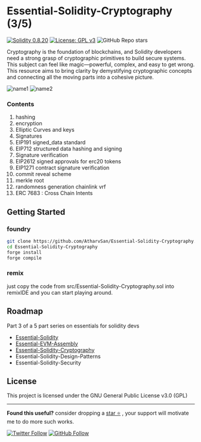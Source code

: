 # Essential-Solidity-Cryptography (3/5)

[![Solidity 0.8.20](https://img.shields.io/badge/Solidity-0.8.20-363636?logo=solidity)](https://soliditylang.org)
[![License: GPL v3](https://img.shields.io/badge/License-GPL%20v3-blue.svg)](https://www.gnu.org/licenses/gpl-3.0.html)
![GitHub Repo stars](https://img.shields.io/github/stars/AtharvSan/Essential-Solidity-Cryptography)

Cryptography is the foundation of blockchains, and Solidity developers need a strong grasp of cryptographic primitives to build secure systems. This subject can feel like magic—powerful, complex, and easy to get wrong. This resource aims to bring clarity by demystifying cryptographic concepts and connecting all the moving parts into a cohesive picture.

![name1](./name1.png)
![name2](./name2.png)

### Contents
1. hashing
2. encryption
3. Elliptic Curves and keys
4. Signatures
5. EIP191 signed_data standard
6. EIP712 structured data hashing and signing
7. Signature verification
8. EIP2612 signed approvals for erc20 tokens
9. EIP1271 contract signature verification
10. commit reveal scheme
11. merkle root
12. randomness generation chainlink vrf
13. ERC 7683 : Cross Chain Intents

## Getting Started
### foundry
```bash
git clone https://github.com/AtharvSan/Essential-Solidity-Cryptography.git
cd Essential-Solidity-Cryptography
forge install
forge compile
```
### remix 
just copy the code from src/Essential-Solidity-Cryptography.sol into remixIDE and you can start playing around.

## Roadmap
Part 3 of a 5 part series on essentials for solidity devs
- [Essential-Solidity](https://github.com/AtharvSan/Essential-Solidity)
- [Essential-EVM-Assembly](https://github.com/AtharvSan/Essential-EVM-Assembly)
- [Essential-Solidity-Cryptography](https://github.com/AtharvSan/Essential-Solidity-Cryptography)
- Essential-Solidity-Design-Patterns
- Essential-Solidity-Security

## License
This project is licensed under the GNU General Public License v3.0 (GPL)

---

**Found this useful?** consider dropping a [star ⭐](https://github.com/AtharvSan/Essential-Solidity-Cryptography) , your support will motivate me to do more such works.

[![Twitter Follow](https://img.shields.io/twitter/follow/AtharvSan?style=social)](https://twitter.com/AtharvSan)
[![GitHub Follow](https://img.shields.io/github/followers/AtharvSan?label=Follow%20me&style=social)](https://github.com/AtharvSan)